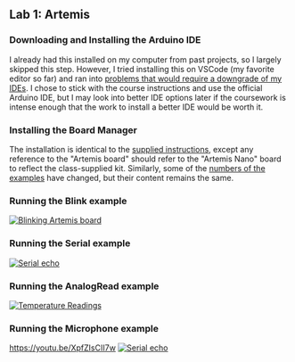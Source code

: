 ## Lab 1: Artemis

### Downloading and Installing the Arduino IDE

I already had this installed on my computer from past projects, so I largely skipped this step. However, I tried installing this on VSCode (my favorite editor so far) and ran into [problems that would require a downgrade of my IDEs](https://arduino.stackexchange.com/questions/74881/error-messages-while-verifying-code-with-visual-studio-code). I chose to stick with the course instructions and use the official Arduino IDE, but I may look into better IDE options later if the coursework is intense enough that the work to install a better IDE would be worth it.

### Installing the Board Manager
The installation is identical to the [supplied instructions](https://learn.sparkfun.com/tutorials/artemis-development-with-arduino?_ga=2.30055167.1151850962.1594648676-1889762036.1574524297&_gac=1.19903818.1593457111.Cj0KCQjwoub3BRC6ARIsABGhnyahkG7hU2v-0bSiAeprvZ7c9v0XEKYdVHIIi_-J-m5YLdDBMc2P_goaAtA4EALw_wcB), except any reference to the "Artemis board" should refer to the "Artemis Nano" board to reflect the class-supplied kit. Similarly, some of the [numbers of the examples](https://cei-lab.github.io/ECE4960-2022/Lab1.html) have changed, but their content remains the same.

### Running the Blink example
[![Blinking Artemis board](http://img.youtube.com/vi/nRJytdxLUBQ/0.jpg)](http://www.youtube.com/watch?v=nRJytdxLUBQ)

### Running the Serial example
[![Serial echo](http://img.youtube.com/vi/AUwepibuz5U/0.jpg)](http://www.youtube.com/watch?v=AUwepibuz5U)

### Running the AnalogRead example
[![Temperature Readings](http://img.youtube.com/vi/58G1xj0QBhM/0.jpg)](http://www.youtube.com/watch?v=58G1xj0QBhM)

### Running the Microphone example
https://youtu.be/XpfZIsCII7w
[![Serial echo](http://img.youtube.com/vi/XpfZIsCII7w/0.jpg)](http://www.youtube.com/watch?v=XpfZIsCII7w)
